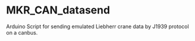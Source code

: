 # MKR_CAN_datasend

Arduino Script for sending emulated Liebherr crane data by J1939 protocol on a canbus.
